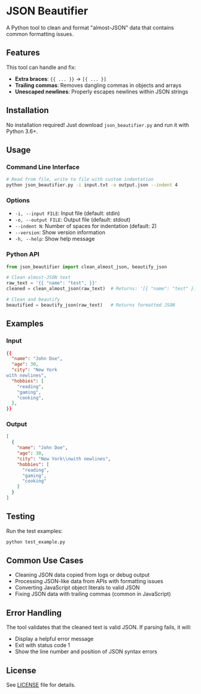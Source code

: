 # JSON Beautifier

A Python tool to clean and format "almost-JSON" data that contains common formatting issues.

## Features

This tool can handle and fix:
- **Extra braces**: `{{ ... }}` → `[{ ... }]`
- **Trailing commas**: Removes dangling commas in objects and arrays
- **Unescaped newlines**: Properly escapes newlines within JSON strings

## Installation

No installation required! Just download `json_beautifier.py` and run it with Python 3.6+.

## Usage

### Command Line Interface

```bash
# Read from file, write to file with custom indentation
python json_beautifier.py -i input.txt -o output.json --indent 4
```

### Options

- `-i, --input FILE`: Input file (default: stdin)
- `-o, --output FILE`: Output file (default: stdout)  
- `--indent N`: Number of spaces for indentation (default: 2)
- `--version`: Show version information
- `-h, --help`: Show help message

### Python API

```python
from json_beautifier import clean_almost_json, beautify_json

# Clean almost-JSON text
raw_text = '{{ "name": "test", }}'
cleaned = clean_almost_json(raw_text)  # Returns: '[{ "name": "test" }]'

# Clean and beautify
beautified = beautify_json(raw_text)   # Returns formatted JSON
```

## Examples

### Input
```json
{{ 
  "name": "John Doe",
  "age": 30,
  "city": "New York
with newlines",
  "hobbies": [
    "reading",
    "gaming",
    "cooking",
  ],
}}
```

### Output
```json
[
  {
    "name": "John Doe",
    "age": 30,
    "city": "New York\\nwith newlines",
    "hobbies": [
      "reading",
      "gaming", 
      "cooking"
    ]
  }
]
```

## Testing

Run the test examples:

```bash
python test_example.py
```

## Common Use Cases

- Cleaning JSON data copied from logs or debug output
- Processing JSON-like data from APIs with formatting issues
- Converting JavaScript object literals to valid JSON
- Fixing JSON data with trailing commas (common in JavaScript)

## Error Handling

The tool validates that the cleaned text is valid JSON. If parsing fails, it will:
- Display a helpful error message
- Exit with status code 1
- Show the line number and position of JSON syntax errors

## License

See [LICENSE](LICENSE) file for details.